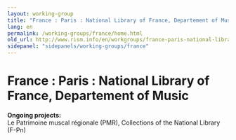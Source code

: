 ```yaml
---
layout: working-group
title: "France : Paris : National Library of France, Departement of Music"
lang: en
permalink: /working-groups/france/home.html
old_url: http://www.rism.info/en/workgroups/france-paris-national-library-of-france-departement-of-music/home.html
sidepanel: "sidepanels/working-groups/france"
---
```


# France : Paris : National Library of France, Departement of Music

**Ongoing projects:**   
Le Patrimoine muscal régionale (PMR), Collections of the National Library (F-Pn)

<!--
**News:**

[www.bnf.fr/fr/professionnels/signalement\_collections.html](http://www.bnf.fr/fr/professionnels/signalement_collections.html) -->
